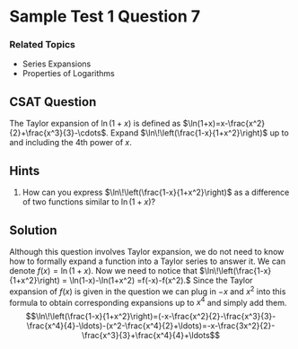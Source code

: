 # Sample Test 1 Question 7
### Related Topics
- Series Expansions
- Properties of Logarithms

## CSAT Question
The Taylor expansion of $\ln(1+x)$ is defined as $\ln(1+x)=x-\frac{x^2}{2}+\frac{x^3}{3}-\cdots$. Expand $\ln\!\left(\frac{1-x}{1+x^2}\right)$ up to and including the 4th power of $x$.

## Hints
1. How can you express $\ln\!\left(\frac{1-x}{1+x^2}\right)$ as a difference of two functions similar to $\ln(1+x)$?

## Solution
Although this question involves Taylor expansion, we do not need to know how to formally expand a function into a Taylor series to answer it. We can denote $f(x)=\ln(1+x)$. Now we need to notice that $\ln\!\left(\frac{1-x}{1+x^2}\right) = \ln(1-x)-\ln(1+x^2) =f(-x)-f(x^2).$ Since the Taylor expansion of $f(x)$ is given in the question we can plug in $-x$ and $x^2$ into this formula to obtain corresponding expansions up to $x^4$ and simply add them. 
$$\ln\!\left(\frac{1-x}{1+x^2}\right)=(-x-\frac{x^2}{2}-\frac{x^3}{3}-\frac{x^4}{4}-\ldots)-(x^2-\frac{x^4}{2}+\ldots)=-x-\frac{3x^2}{2}-\frac{x^3}{3}+\frac{x^4}{4}+\ldots$$